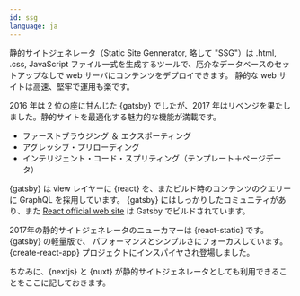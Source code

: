 ```yaml
---
id: ssg  
language: ja
---
```


静的サイトジェネレータ（Static Site Gennerator, 略して "SSG"）は .html, .css, JavaScript ファイル一式を生成するツールで、厄介なデータベースのセットアップなしで web サーバにコンテンツをデプロイできます。
静的な web サイトは高速、堅牢で運用も楽です。

2016 年は 2 位の座に甘んじた {gatsby} でしたが、2017 年はリベンジを果たしました。静的サイトを最適化する魅力的な機能が満載です。

* ファーストブラウジング ＆ エクスポーティング
* アグレッシブ・プリローディング
* インテリジェント・コード・スプリティング（テンプレート＋ページデータ）

{gatsby} は view レイヤーに {react} を、またビルド時のコンテンツのクエリーに GraphQL を採用しています。
{gatsby} にはしっかりしたコミュニティがあり、また [React official web site](https://reactjs.org) は Gatsby でビルドされています。

2017年の静的サイトジェネレータのニューカマーは {react-static} です。
{gatsby} の軽量版で、 パフォーマンスとシンプルさにフォーカスしています。{create-react-app} プロジェクトにインスパイヤされ登場しました。

ちなみに、{nextjs} と {nuxt} が静的サイトジェネレータとしても利用できることをここに記しておきます。

